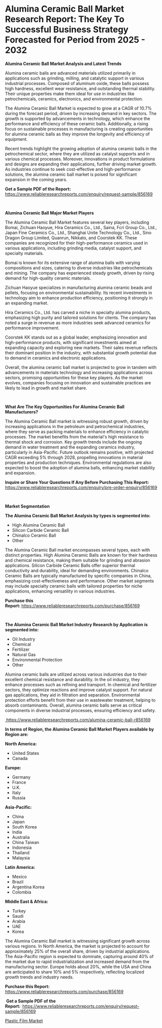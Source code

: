 <p><h1>Alumina Ceramic Ball Market Research Report: The Key To Successful Business Strategy Forecasted for Period from 2025 - 2032</h1></p><p><strong>Alumina Ceramic Ball Market Analysis and Latest Trends</strong></p>
<p><p>Alumina ceramic balls are advanced materials utilized primarily in applications such as grinding, milling, and catalytic support in various industrial processes. Composed of aluminum oxide, these balls possess high hardness, excellent wear resistance, and outstanding thermal stability. Their unique properties make them ideal for use in industries like petrochemicals, ceramics, electronics, and environmental protection.</p><p>The Alumina Ceramic Ball Market is expected to grow at a CAGR of 10.7% during the forecast period, driven by increasing demand in key sectors. The growth is supported by advancements in technology, which enhance the performance and efficiency of these ceramic balls. Additionally, a rising focus on sustainable processes in manufacturing is creating opportunities for alumina ceramic balls as they improve the longevity and efficiency of equipment.</p><p>Recent trends highlight the growing adoption of alumina ceramic balls in the petrochemical sector, where they are utilized as catalyst supports and in various chemical processes. Moreover, innovations in product formulations and designs are expanding their applications, further driving market growth. As industries continue to seek cost-effective and high-performance solutions, the alumina ceramic ball market is poised for significant expansion in the coming years.</p></p>
<p><strong>Get a Sample PDF of the Report:&nbsp;</strong> <a href="https://www.reliableresearchreports.com/enquiry/request-sample/856169?utm_campaign=3275&utm_medium=2&utm_source=Github&utm_content=ia&utm_term=31032025&utm_id=alumina-ceramic-ball">https://www.reliableresearchreports.com/enquiry/request-sample/856169</a></p>
<p>&nbsp;</p>
<p><strong>Alumina Ceramic Ball Major Market Players</strong></p>
<p><p>The Alumina Ceramic Ball Market features several key players, including Bomai, Zichuan Haoyue, Hira Ceramics Co., Ltd., Saina, Fcri Group Co., Ltd., Japan Fine Ceramics Co., Ltd., Shanghai Unite Technology Co., Ltd., Sino Dragon Group Limited, Quanrun, Nikkato, and Coorstek KK. These companies are recognized for their high-performance ceramics used in various applications, including grinding media, catalyst support, and specialty materials.</p><p>Bomai is known for its extensive range of alumina balls with varying compositions and sizes, catering to diverse industries like petrochemicals and mining. The company has experienced steady growth, driven by rising demand for high-quality ceramic materials.</p><p>Zichuan Haoyue specializes in manufacturing alumina ceramic beads and pellets, focusing on environmental sustainability. Its recent investments in technology aim to enhance production efficiency, positioning it strongly in an expanding market. </p><p>Hira Ceramics Co., Ltd. has carved a niche in specialty alumina products, emphasizing high purity and tailored solutions for clients. The company has noted a surge in revenue as more industries seek advanced ceramics for performance improvement.</p><p>Coorstek KK stands out as a global leader, emphasizing innovation and high-performance products, with significant investments aimed at expanding capacity and exploring new markets. Their sales revenue reflects their dominant position in the industry, with substantial growth potential due to demand in ceramics and electronic applications.</p><p>Overall, the alumina ceramic ball market is projected to grow in tandem with advancements in materials technology and increasing applications across sectors, promising opportunities for these key players. As the market evolves, companies focusing on innovation and sustainable practices are likely to lead in growth and market share.</p></p>
<p>&nbsp;</p>
<p><strong>What Are The Key Opportunities For Alumina Ceramic Ball Manufacturers?</strong></p>
<p><p>The Alumina Ceramic Ball market is witnessing robust growth, driven by increasing applications in the petroleum and petrochemical industries, where they serve as packing materials to enhance efficiency in catalytic processes. The market benefits from the material's high resistance to thermal shock and corrosion. Key growth trends include the ongoing demand in water treatment and the expanding ceramics industry, particularly in Asia-Pacific. Future outlook remains positive, with projected CAGR exceeding 5% through 2028, propelling innovations in material properties and production techniques. Environmental regulations are also expected to boost the adoption of alumina balls, enhancing market stability and expansion.</p></p>
<p><strong>Inquire or Share Your Questions If Any Before Purchasing This Report:</strong> <a href="https://www.reliableresearchreports.com/enquiry/pre-order-enquiry/856169?utm_campaign=3275&utm_medium=2&utm_source=Github&utm_content=ia&utm_term=31032025&utm_id=alumina-ceramic-ball">https://www.reliableresearchreports.com/enquiry/pre-order-enquiry/856169</a></p>
<p>&nbsp;</p>
<p><strong>Market Segmentation</strong></p>
<p><strong>The Alumina Ceramic Ball Market Analysis by types is segmented into:</strong></p>
<p><ul><li>High Alumina Ceramic Ball</li><li>Silicon Carbide Ceramic Ball</li><li>Chinalco Ceramic Ball</li><li>Other</li></ul></p>
<p><p>The Alumina Ceramic Ball market encompasses several types, each with distinct properties. High Alumina Ceramic Balls are known for their hardness and chemical resistance, making them suitable for grinding and abrasion applications. Silicon Carbide Ceramic Balls offer superior thermal conductivity and durability, ideal for demanding environments. Chinalco Ceramic Balls are typically manufactured by specific companies in China, emphasizing cost-effectiveness and performance. Other market segments may include specialty ceramic balls with tailored properties for niche applications, enhancing versatility in various industries.</p></p>
<p><strong>Purchase this Report:&nbsp;</strong><a href="https://www.reliableresearchreports.com/purchase/856169?utm_campaign=3275&utm_medium=2&utm_source=Github&utm_content=ia&utm_term=31032025&utm_id=alumina-ceramic-ball">https://www.reliableresearchreports.com/purchase/856169</a></p>
<p>&nbsp;</p>
<p><strong>The Alumina Ceramic Ball Market Industry Research by Application is segmented into:</strong></p>
<p><ul><li>Oil Industry</li><li>Chemical</li><li>Fertilizer</li><li>Natural Gas</li><li>Environmental Protection</li><li>Other</li></ul></p>
<p><p>Alumina ceramic balls are utilized across various industries due to their excellent chemical resistance and durability. In the oil industry, they enhance processes such as refining and transport. In chemical and fertilizer sectors, they optimize reactions and improve catalyst support. For natural gas applications, they aid in filtration and separation. Environmental protection efforts benefit from their use in wastewater treatment, helping to absorb contaminants. Overall, alumina ceramic balls serve as critical components in diverse industrial processes, ensuring efficiency and safety.</p></p>
<p><a href="https://www.reliableresearchreports.com/alumina-ceramic-ball-r856169?utm_campaign=3275&utm_medium=2&utm_source=Github&utm_content=ia&utm_term=31032025&utm_id=alumina-ceramic-ball">&nbsp;https://www.reliableresearchreports.com/alumina-ceramic-ball-r856169</a></p>
<p><strong>In terms of Region, the Alumina Ceramic Ball Market Players available by Region are:</strong></p>
<p>
    <p> <strong> North America: </strong>
        <ul>
            <li>United States</li>
            <li>Canada</li>
        </ul>
        </p> 
    <p> <strong> Europe: </strong>
        <ul>
            <li>Germany</li>
            <li>France</li>
            <li>U.K.</li>
            <li>Italy</li>
            <li>Russia</li>
        </ul>
        </p> 
    <p> <strong> Asia-Pacific: </strong>
        <ul>
            <li>China</li>
            <li>Japan</li>
            <li>South Korea</li>
            <li>India</li>
            <li>Australia</li>
            <li>China Taiwan</li>
            <li>Indonesia</li>
            <li>Thailand</li>
            <li>Malaysia</li>
        </ul>
        </p> 
    <p> <strong> Latin America: </strong>
        <ul>
            <li>Mexico</li>
            <li>Brazil</li>
            <li>Argentina Korea</li>
            <li>Colombia</li>
        </ul>
        </p> 
    <p> <strong> Middle East & Africa: </strong>
        <ul>
            <li>Turkey</li>
            <li>Saudi</li>
            <li>Arabia</li>
            <li>UAE</li>
            <li>Korea</li>
        </ul>
    </p>
    </p>
<p><p>The Alumina Ceramic Ball market is witnessing significant growth across various regions. In North America, the market is projected to account for approximately 25% of the overall share, driven by industrial applications. The Asia-Pacific region is expected to dominate, capturing around 40% of the market due to rapid industrialization and increased demand from the manufacturing sector. Europe holds about 20%, while the USA and China are anticipated to share 10% and 5% respectively, reflecting localized growth trends and industry needs.</p></p>
<p><strong>Purchase this Report: </strong><a href="https://www.reliableresearchreports.com/purchase/856169?utm_campaign=3275&utm_medium=2&utm_source=Github&utm_content=ia&utm_term=31032025&utm_id=alumina-ceramic-ball">https://www.reliableresearchreports.com/purchase/856169</a></p>
<p>&nbsp;<strong>Get a Sample PDF of the Report:&nbsp;&nbsp;</strong><a href="https://www.reliableresearchreports.com/enquiry/request-sample/856169?utm_campaign=3275&utm_medium=2&utm_source=Github&utm_content=ia&utm_term=31032025&utm_id=alumina-ceramic-ball">https://www.reliableresearchreports.com/enquiry/request-sample/856169</a></p>
<p><strong></strong></p>
<p><p><a href="https://github.com/wynonachirei9/Market-Research-Report-List-1/blob/main/plastic-film-market.md?utm_campaign=3275&utm_medium=2&utm_source=Github&utm_content=ia&utm_term=31032025&utm_id=alumina-ceramic-ball">Plastic Film Market</a></p></p>